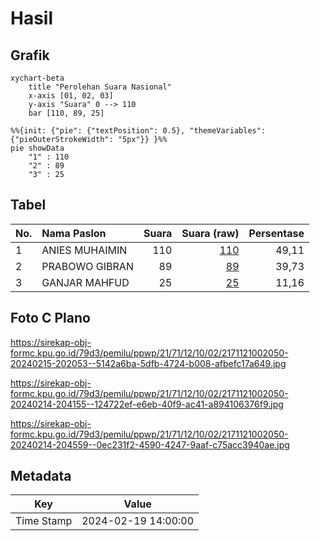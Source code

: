 # Hasil

## Grafik

```mermaid
xychart-beta
    title "Perolehan Suara Nasional"
    x-axis [01, 02, 03]
    y-axis "Suara" 0 --> 110
    bar [110, 89, 25]
```

```mermaid
%%{init: {"pie": {"textPosition": 0.5}, "themeVariables": {"pieOuterStrokeWidth": "5px"}} }%%
pie showData
    "1" : 110
    "2" : 89
    "3" : 25
```

## Tabel

| No. | Nama Paslon    | Suara | Suara (raw) | Persentase |
|:--- |:-------------- | -----:| -----------:| ----------:|
| 1   | ANIES MUHAIMIN | 110   | [110][p-1]  | 49,11      |
| 2   | PRABOWO GIBRAN | 89    | [89][p-2]   | 39,73      |
| 3   | GANJAR MAHFUD  | 25    | [25][p-3]   | 11,16      |


[p-1]: https://github.com/gigit-pemilu/pemilu-2024/blob/main/pilpres/hitung-suara/sub/21-kepulauan-riau/sub/71-kota-batam/sub/12-batu-aji/sub/1002-buliang/sub/050-tps/sub/paslon-1.txt
[p-2]: https://github.com/gigit-pemilu/pemilu-2024/blob/main/pilpres/hitung-suara/sub/21-kepulauan-riau/sub/71-kota-batam/sub/12-batu-aji/sub/1002-buliang/sub/050-tps/sub/paslon-2.txt
[p-3]: https://github.com/gigit-pemilu/pemilu-2024/blob/main/pilpres/hitung-suara/sub/21-kepulauan-riau/sub/71-kota-batam/sub/12-batu-aji/sub/1002-buliang/sub/050-tps/sub/paslon-3.txt

## Foto C Plano

https://sirekap-obj-formc.kpu.go.id/79d3/pemilu/ppwp/21/71/12/10/02/2171121002050-20240215-202053--5142a6ba-5dfb-4724-b008-afbefc17a649.jpg

https://sirekap-obj-formc.kpu.go.id/79d3/pemilu/ppwp/21/71/12/10/02/2171121002050-20240214-204155--124722ef-e6eb-40f9-ac41-a894106376f9.jpg

https://sirekap-obj-formc.kpu.go.id/79d3/pemilu/ppwp/21/71/12/10/02/2171121002050-20240214-204559--0ec231f2-4590-4247-9aaf-c75acc3940ae.jpg


## Metadata

| Key        | Value               |
| ---------- | ------------------- |
| Time Stamp | 2024-02-19 14:00:00 |



